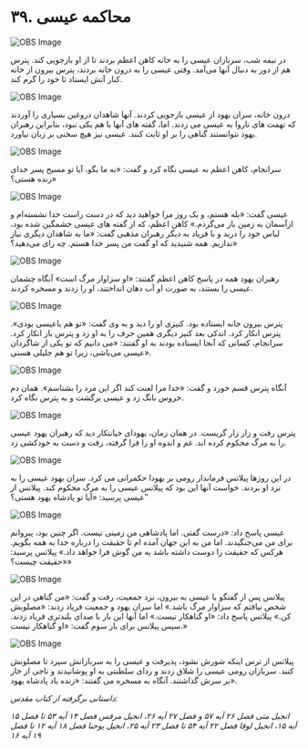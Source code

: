 # ۳۹. محاکمه عیسی

![OBS Image](https://cdn.door43.org/obs/jpg/360px/obs-en-39-01.jpg)

در نیمه‌ شب، سربازان عیسی را به خانه کاهن اعظم بردند تا از او بازجویی کند. پترس هم از دور به دنبال آنها می‌آمد. وقتی عیسی را به درون خانه بردند، پترس بیرون از خانه کنار آتش ایستاد تا خود را گرم کند.

![OBS Image](https://cdn.door43.org/obs/jpg/360px/obs-en-39-02.jpg)

درون خانه، سران یهود از عیسی بازجویی کردند. آنها شاهدان دروغین بسیاری را آوردند که تهمت های ناروا به عیسی می زدند. اما، گفته های آنها با هم یکی نبود، بنابراین رهبران یهود نتوانستند گناهی را بر او ثابت کنند. عیسی نیز هیچ سخنی بر زبان نیاورد.

![OBS Image](https://cdn.door43.org/obs/jpg/360px/obs-en-39-03.jpg)

سرانجام، کاهن اعظم به عیسی نگاه کرد و گفت: «به ما بگو، آیا تو مسیح پسر خدای زنده هستی؟»

![OBS Image](https://cdn.door43.org/obs/jpg/360px/obs-en-39-04.jpg)

عیسی گفت: «بله هستم، و یک روز مرا خواهید دید که در دست راست خدا نشسته‌ام و ازآسمان به زمین باز می‌گردم.»  کاهن اعظم، که از گفته های عیسی خشمگین شده بود، لباس خود را درید و با فریاد به دیگر رهبران مذهبی گفت: «ما به شاهدان دیگری نیاز نداریم. همه شنیدید که او گفت من پسر خدا هستم. چه رای می‌دهید؟»

![OBS Image](https://cdn.door43.org/obs/jpg/360px/obs-en-39-05.jpg)

رهبران یهود همه در پاسخ کاهن اعظم گفتند: «او سزاوار مرگ است» آنگاه چشمان عیسی را بستند، به صورت او آب دهان انداختند، او را زدند و مسخره کردند.

![OBS Image](https://cdn.door43.org/obs/jpg/360px/obs-en-39-06.jpg)

پترس بیرون خانه ایستاده بود. کنیزی او را دید و به وی گفت: «تو هم باعیسی بودی». پترس انکار کرد. اندکی بعد کنیز دیگری همین حرف را به او زد و پترس باز انکار کرد. سرانجام، کسانی که آنجا ایستاده بودند به او گفتند: «می دانیم که تو یکی از شاگردان عیسی می‌باشی، زیرا تو هم جلیلی هستی».

![OBS Image](https://cdn.door43.org/obs/jpg/360px/obs-en-39-07.jpg)

آنگاه پترس قسم خورد و گفت: «خدا مرا لعنت کند اگر این مرد را بشناسم». همان دم خروس بانگ زد و عیسی برگشت و به پترس نگاه کرد.

![OBS Image](https://cdn.door43.org/obs/jpg/360px/obs-en-39-08.jpg)

پترس رفت و زار زار گریست. در همان زمان، یهودای خیانتکار دید که رهبران یهود عیسی را به مرگ محکوم کرده اند. غم و اندوه او را فرا گرفته، رفت و دست به خودکشی زد.

![OBS Image](https://cdn.door43.org/obs/jpg/360px/obs-en-39-09.jpg)

در این روزها پیلاتس  فرماندار رومی بر یهودا حکمرانی می کرد. سران یهود عیسی را به نزد او بردند. خواست آنها این بود که پیلاتس عیسی را به مرگ محکوم کند. پیلاتس از عیسی پرسید: «آیا تو پادشاه یهود هستی؟”

![OBS Image](https://cdn.door43.org/obs/jpg/360px/obs-en-39-10.jpg)

عیسی پاسخ داد: «درست گفتی. اما پادشاهی من زمینی نیست. اگر چنین بود، پیروانم برای من می‌جنگیدند. اما من به این جهان آمده ام تا حقیقت را درباره خدا به همه بگویم.
هرکس که حقیقت را دوست داشته باشد به من گوش فرا خواهد داد.» پیلاتس پرسید: «حقیقت چیست؟»

![OBS Image](https://cdn.door43.org/obs/jpg/360px/obs-en-39-11.jpg)

پیلاتس پس از گفتگو با عیسی به بیرون، نزد جمعیت، رفت و گفت: «من گناهی در این شخص نیافتم که سزاوار مرگ باشد.» اما سران یهود و جمعیت فریاد زدند: «مصلوبش کن.» پیلاتس پاسخ داد: «او گناهکار نیست.» اما آنها این بار با صدای بلندتری فریاد زدند. سپس پیلاتس برای بار سوم گفت: «او گناهکار نیست.»

![OBS Image](https://cdn.door43.org/obs/jpg/360px/obs-en-39-12.jpg)

پیلاتس از ترس اینکه شورش نشود، پذیرفت و عیسی را به سربازانش سپرد تا مصلوبش کنند. سربازان رومی عیسی را شلاق زدند و ردای سلطنتی به او پوشانیدند و تاجی از خار بر سرش گذاشتند. آنگاه به مسخره می گفتند: «زنده باد پادشاه یهود».

_داستانی برگرفته از کتاب مقدس:_

_انجیل متی فصل ۲۶ آیه ۵۷ و فصل ۲۷ آیه ۲۶، انجیل مرقس فصل ۱۴ آیه ۵۳ تا فصل ۱۵ آیه ۱۵، انجیل لوقا فصل ۲۲ آیه ۵۴ تا فصل ۲۳ آیه ۲۵، انجیل یوحنا فصل ۱۸ آیه ۱۲ تا  فصل ۱۹ آیه ۱۶_
